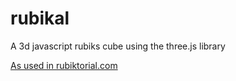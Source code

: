 rubikal
=======

A 3d javascript rubiks cube using the three.js library


[As used in rubiktorial.com](http://www.rubiktorial.com/)
